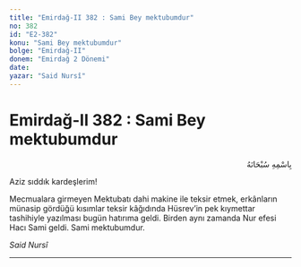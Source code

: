 ```yaml
---
title: "Emirdağ-II 382 : Sami Bey mektubumdur"
no: 382
id: "E2-382"
konu: "Sami Bey mektubumdur"
bolge: "Emirdağ-II"
donem: "Emirdağ 2 Dönemi"
date: 
yazar: "Said Nursî"
---
```


# Emirdağ-II 382 : Sami Bey mektubumdur

<p class="arabic" dir="rtl" title="Meal: “Her türlü noksan sıfatlardan yüce olan Allah’ın adıyla.”">بِاسْمِهِ سُبْحَانَهُ</p>

Aziz sıddık kardeşlerim!

Mecmualara girmeyen Mektubatı dahi makine ile teksir etmek, erkânların münasip gördüğü kısımlar teksir kâğıdında Hüsrev’in pek kıymettar tashihiyle yazılması bugün hatırıma geldi. Birden aynı zamanda Nur efesi Hacı Sami geldi. Sami mektubumdur.

*Said Nursî*

***
